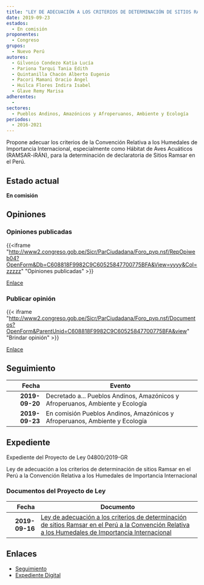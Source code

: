 ```yaml
---
title: "LEY DE ADECUACIÓN A LOS CRITERIOS DE DETERMINACIÓN DE SITIOS RAMSAR EN EL PERÚ A LA CONVENCIÓN RELATIVA A LOS HUMEDALES DE IMPORTANCIA INTERNACIONAL"
date: 2019-09-23
estados: 
  - En comisión
proponentes: 
  - Congreso
grupos: 
  - Nuevo Perú
autores: 
  - Gilvonio Condezo Katia Lucía
  - Pariona Tarqui Tania Edith
  - Quintanilla Chacón Alberto Eugenio
  - Pacori Mamani Oracio Ángel
  - Huilca Flores Indira Isabel
  - Glave Remy Marisa
adherentes: 
  - 
sectores: 
  - Pueblos Andinos, Amazónicos y Afroperuanos, Ambiente y Ecología
periodos: 
  - 2016-2021
---
```


Propone adecuar los criterios de la Convención Relativa a los Humedales de Importancia Internacional, especialmente como Hábitat de Aves Acuáticos (RAMSAR-iRÁN), para la determinación de declaratoria de Sitios Ramsar en el Perú.


## Estado actual

**En comisión**

## Opiniones

### Opiniones publicadas

{{<iframe "http://www2.congreso.gob.pe/Sicr/ParCiudadana/Foro_pvp.nsf/RepOpiweb04?OpenForm&Db=C608818F9982C9C60525847700775BFA&View=yyyy&Col=zzzzz" "Opiniones publicadas" >}}

[Enlace](http://www2.congreso.gob.pe/Sicr/ParCiudadana/Foro_pvp.nsf/RepOpiweb04?OpenForm&Db=C608818F9982C9C60525847700775BFA&View=yyyy&Col=zzzzz)
### Publicar opinión

{{< iframe "http://www2.congreso.gob.pe/Sicr/ParCiudadana/Foro_pvp.nsf/Documentos?OpenForm&ParentUnid=C608818F9982C9C60525847700775BFA&view" "Brindar opinión" >}}

[Enlace](http://www2.congreso.gob.pe/Sicr/ParCiudadana/Foro_pvp.nsf/Documentos?OpenForm&ParentUnid=C608818F9982C9C60525847700775BFA&view)

## Seguimiento

| Fecha | Evento |
|------:|--------|
| **2019-09-20** | Decretado a... Pueblos Andinos, Amazónicos y Afroperuanos, Ambiente y Ecología|
| **2019-09-23** | En comisión Pueblos Andinos, Amazónicos y Afroperuanos, Ambiente y Ecología|


## Expediente

Expediente del Proyecto de Ley 04800/2019-GR

Ley de adecuación a los criterios de determinación de sitios Ramsar en el Perú a la Convención Relativa a los Humedales de Importancia Internacional


### Documentos del Proyecto de Ley

| Fecha | Documento |
|------:|--------|
| **2019-09-16** | [Ley de adecuación a los criterios de determinación de sitios Ramsar en el Perú a la Convención Relativa a los Humedales de Importancia Internacional](http://www.leyes.congreso.gob.pe/Documentos/2016_2021/Proyectos_de_Ley_y_de_Resoluciones_Legislativas/PL0480020190916.pdf) |

## Enlaces 

- [Seguimiento](http://www2.congreso.gob.pe/Sicr/TraDocEstProc/CLProLey2016.nsf/f7fff46988ca05b1052578e100829cc7/50e028d1be8709d00525847700645e2e?OpenDocument)
- [Expediente Digital](http://www2.congreso.gob.pe/Sicr/TraDocEstProc/CLProLey2016.nsf/f7fff46988ca05b1052578e100829cc7/50e028d1be8709d00525847700645e2e?OpenDocument&Click=05257FB7005EB655.eb71d0cf91d8294e05256cdf006b5706/$Body/0.1C6C)
